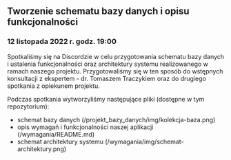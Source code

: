 ## Tworzenie schematu bazy danych i opisu funkcjonalności 
### 12 listopada 2022 r. godz. 19:00
Spotkaliśmy się na Discordzie w celu przygotowania schematu bazy danych i ustalenia funkcjonalności oraz architektury systemu realizowanego w ramach naszego projektu. Przygotowaliśmy się w ten sposób do wstępnych konsultacji z ekspertem - dr. Tomaszem Traczykiem oraz do drugiego spotkania z opiekunem projektu.

Podczas spotkania wytworzyliśmy następujące pliki (dostępne w tym repozytorium):
* schemat bazy danych (/projekt_bazy_danych/img/kolekcja-baza.png)
* opis wymagań i funkcjonalności naszej aplikacji (/wymagania/README.md)
* schemat architektury systemu (/wymagania/img/schemat-architektury.png)

